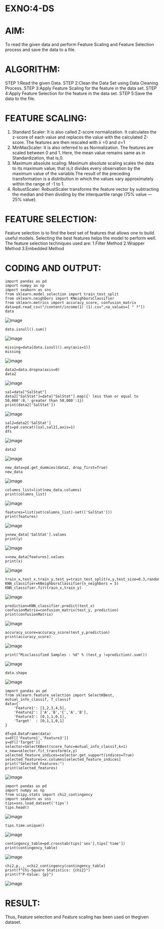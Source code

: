# EXNO:4-DS
# AIM:
To read the given data and perform Feature Scaling and Feature Selection process and save the
data to a file.

# ALGORITHM:
STEP 1:Read the given Data.
STEP 2:Clean the Data Set using Data Cleaning Process.
STEP 3:Apply Feature Scaling for the feature in the data set.
STEP 4:Apply Feature Selection for the feature in the data set.
STEP 5:Save the data to the file.

# FEATURE SCALING:
1. Standard Scaler: It is also called Z-score normalization. It calculates the z-score of each value and replaces the value with the calculated Z-score. The features are then rescaled with x̄ =0 and σ=1
2. MinMaxScaler: It is also referred to as Normalization. The features are scaled between 0 and 1. Here, the mean value remains same as in Standardization, that is,0.
3. Maximum absolute scaling: Maximum absolute scaling scales the data to its maximum value; that is,it divides every observation by the maximum value of the variable.The result of the preceding transformation is a distribution in which the values vary approximately within the range of -1 to 1.
4. RobustScaler: RobustScaler transforms the feature vector by subtracting the median and then dividing by the interquartile range (75% value — 25% value).

# FEATURE SELECTION:
Feature selection is to find the best set of features that allows one to build useful models. Selecting the best features helps the model to perform well.
The feature selection techniques used are:
1.Filter Method
2.Wrapper Method
3.Embedded Method

# CODING AND OUTPUT:
```
import pandas as pd
import numpy as np
import seaborn as sns
from sklearn.model_selection import train_test_split
from sklearn.neighbors import KNeighborsClassifier
from sklearn.metrics import accuracy_score, confusion_matrix
data=pd.read_csv("/content/income(1) (1).csv",na_values=[ " ?"])
data
```
![image](https://github.com/22008837/EXNO-4-DS/assets/120194155/af9d6cb5-d78d-4e6d-a0a5-c4fefa8d873e)
```
data.isnull().sum()
```
![image](https://github.com/22008837/EXNO-4-DS/assets/120194155/42e0ee9d-9060-4a17-b449-497ecbfc15f6)
```
missing=data[data.isnull().any(axis=1)]
missing
```
![image](https://github.com/22008837/EXNO-4-DS/assets/120194155/6b99e1bc-b553-454a-bb19-6b10e040640e)
```
data2=data.dropna(axis=0)
data2
```
![image](https://github.com/22008837/EXNO-4-DS/assets/120194155/0810aafc-19fc-4357-aacb-e4cd067acaa1)
```
sal=data["SalStat"]
data2["SalStat"]=data["SalStat"].map({' less than or equal to 50,000':0,' greater than 50,000':1})
print(data2['SalStat'])
```
![image](https://github.com/22008837/EXNO-4-DS/assets/120194155/28ed40fe-f8ac-417f-a1c8-516f1b91b313)
```
sal2=data2['SalStat']
dfs=pd.concat([sal,sal2],axis=1)
dfs
```
![image](https://github.com/22008837/EXNO-4-DS/assets/120194155/87acafa4-a7c2-4ad8-b6d1-d3d37c68aef1)
```
data2
```
![image](https://github.com/22008837/EXNO-4-DS/assets/120194155/c1d8a9b7-3cd8-41d1-9b95-f605cb7f2f6b)
```
new_data=pd.get_dummies(data2, drop_first=True)
new_data
```
![image](https://github.com/22008837/EXNO-4-DS/assets/120194155/50d44c2c-74e4-43a4-8254-8d5edbf90c2e)
```
columns_list=list(new_data.columns)
print(columns_list)
```
![image](https://github.com/22008837/EXNO-4-DS/assets/120194155/a608bb9f-73cc-4e9b-b510-9fa283e29938)
```
features=list(set(columns_list)-set(['SalStat']))
print(features)
```
![image](https://github.com/22008837/EXNO-4-DS/assets/120194155/de00a9ed-032f-4021-a8da-4e5b40383b16)
```
y=new_data['SalStat'].values
print(y)
```
![image](https://github.com/22008837/EXNO-4-DS/assets/120194155/ba349b73-0abf-4841-8a0f-fe83c51a290f)
```
x=new_data[features].values
print(x)
```
![image](https://github.com/22008837/EXNO-4-DS/assets/120194155/d66194e7-022c-4f66-aa80-3c58f7cb690c)
```
train_x,test_x,train_y,test_y=train_test_split(x,y,test_size=0.3,random_state=0)
KNN_classifier=KNeighborsClassifier(n_neighbors = 5)
KNN_classifier.fit(train_x,train_y)
```
![image](https://github.com/22008837/EXNO-4-DS/assets/120194155/bdedb851-dd59-440e-9a52-ca0c1aeb696b)
```
prediction=KNN_classifier.predict(test_x)
confusionMatrix=confusion_matrix(test_y, prediction)
print(confusionMatrix)
```
![image](https://github.com/22008837/EXNO-4-DS/assets/120194155/9548fe34-d8e5-465b-8851-a2d565f6f4ff)
```
accuracy_score=accuracy_score(test_y,prediction)
print(accuracy_score)
```
![image](https://github.com/22008837/EXNO-4-DS/assets/120194155/b870f557-5b08-46ae-b18e-4ddcaea38f65)
```
print("Misclassified Samples : %d" % (test_y !=prediction).sum())
```
![image](https://github.com/22008837/EXNO-4-DS/assets/120194155/7b7ee3c1-48c9-4cf9-8caa-7b68d4664bde)
```
data.shape
```
![image](https://github.com/22008837/EXNO-4-DS/assets/120194155/4928fb04-5583-4dd0-b371-286fa0faf4d5)
```
import pandas as pd
from sklearn.feature_selection import SelectKBest, mutual_info_classif, f_classif
data={
    'Feature1': [1,2,3,4,5],
    'Feature2': ['A','B','C','A','B'],
    'Feature3': [0,1,1,0,1],
    'Target'  : [0,1,1,0,1]
}

df=pd.DataFrame(data)
x=df[['Feature1','Feature3']]
y=df[['Target']]
selector=SelectKBest(score_func=mutual_info_classif,k=1)
x_new=selector.fit_transform(x,y)
selected_feature_indices=selector.get_support(indices=True)
selected_features=x.columns[selected_feature_indices]
print("Selected Features:")
print(selected_features)
```
![image](https://github.com/22008837/EXNO-4-DS/assets/120194155/66f5e095-dbd9-49a8-a02f-019c01e79381)
```
import pandas as pd
import numpy as np
from scipy.stats import chi2_contingency
import seaborn as sns
tips=sns.load_dataset('tips')
tips.head()
```
![image](https://github.com/22008837/EXNO-4-DS/assets/120194155/79bc78e8-681d-432f-a4da-e931f0c72f9d)
```
tips.time.unique()
```
![image](https://github.com/22008837/EXNO-4-DS/assets/120194155/a15cea1d-8940-48c2-988b-39211ba5d9f9)
```
contingency_table=pd.crosstab(tips['sex'],tips['time'])
print(contingency_table)
```
![image](https://github.com/22008837/EXNO-4-DS/assets/120194155/e47a3319-e86f-4ba5-bd2d-724c491c04f3)
```
chi2,p,_,_=chi2_contingency(contingency_table)
print(f"Chi-Square Statistics: {chi2}")
print(f"P-Value: {p}")
```
![image](https://github.com/22008837/EXNO-4-DS/assets/120194155/ba34761d-08fc-4d1c-83f4-e8fb96d25cfa)

# RESULT:
Thus, Feature selection and Feature scaling has been used on thegiven dataset.
